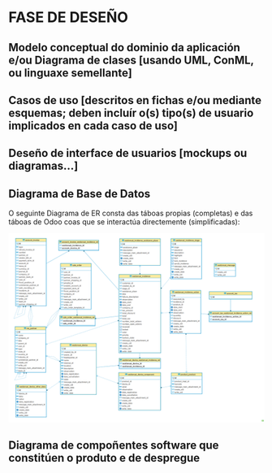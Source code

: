 # FASE DE DESEÑO

## Modelo conceptual do dominio da aplicación e/ou Diagrama de clases [usando UML, ConML, ou linguaxe semellante]

## Casos de uso [descritos en fichas e/ou mediante esquemas; deben incluír o(s) tipo(s) de usuario implicados en cada caso de uso]

## Deseño de interface de usuarios [mockups ou diagramas...]

## Diagrama de Base de Datos

O seguinte Diagrama de ER consta das táboas propias (completas) e das táboas de Odoo coas que se interactúa directemente (simplificadas):

![ER_Diagram]

## Diagrama de compoñentes software que constitúen o produto e de despregue


[//]: # (Listado dos links empregados)

   <!-- Enlaces proxecto -->

   [ER_Diagram]: <doc/img/4_desenho/ER_Diagram.png>